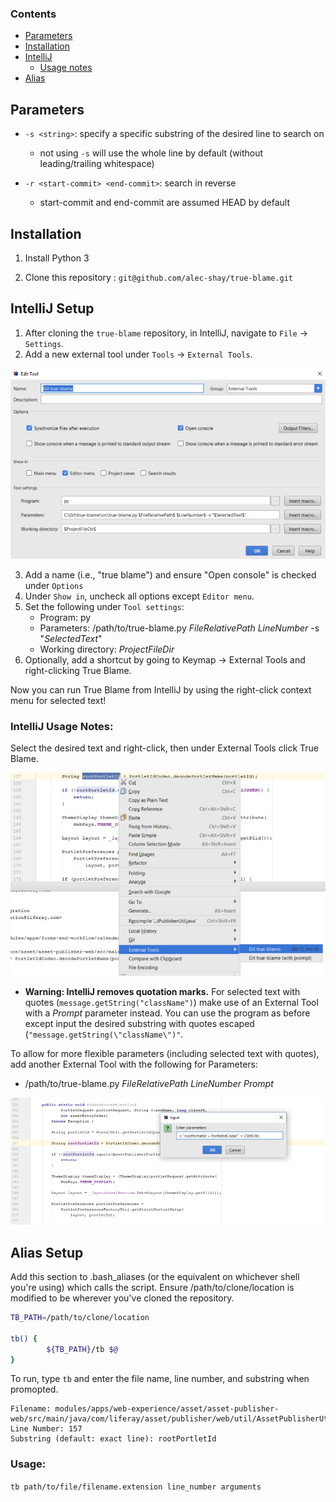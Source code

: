 ### Contents
- [Parameters](#parameters)
- [Installation](#installation)
- [IntelliJ](#intellij)
    - [Usage notes](#intellijusage)
- [Alias](#alias)

## Parameters

- `-s <string>`: specify a specific substring of the desired line to search on
   - not using `-s` will use the whole line by default (without leading/trailing whitespace)

- `-r <start-commit> <end-commit>`: search in reverse
   - start-commit and end-commit are assumed HEAD by default


## Installation
1. Install Python 3

2. Clone this repository : 
`git@github.com/alec-shay/true-blame.git`

<a name="intellij" />

## IntelliJ Setup

1. After cloning the `true-blame` repository, in IntelliJ, navigate to `File` -> `Settings`.
2. Add a new external tool under `Tools` -> `External Tools`.

![External Tools screenshot](https://github.com/Alec-Shay/true-blame/blob/master/img/IntelliJExternalToolSetup.png)

3. Add a name (i.e., "true blame") and ensure "Open console" is checked under `Options`
4. Under `Show in`, uncheck all options except `Editor menu`.
5. Set the following under `Tool settings`:
   - Program: py
   - Parameters: /path/to/true-blame.py $FileRelativePath$ $LineNumber$ -s "$SelectedText$"
   - Working directory: $ProjectFileDir$
6. Optionally, add a shortcut by going to Keymap -> External Tools and right-clicking True Blame.

Now you can run True Blame from IntelliJ by using the right-click context menu for selected text!

<a name="intellijusage" />

### IntelliJ Usage Notes:

Select the desired text and right-click, then under External Tools click True Blame.

![Right-click context screenshot](https://github.com/Alec-Shay/true-blame/blob/master/img/SampleIntelliJUse.png)

- **Warning: IntelliJ removes quotation marks.**  For selected text with quotes (`message.getString("className")`) make use of an External Tool with a $Prompt$ parameter instead.  You can use the program as before except input the desired substring with quotes escaped (`"message.getString(\"className\")"`.

To allow for more flexible parameters (including selected text with quotes), add another External Tool with the following for Parameters:
   - /path/to/true-blame.py $FileRelativePath$ $LineNumber$ $Prompt$
   
![Right-click prompt screenshot](https://github.com/Alec-Shay/true-blame/blob/master/img/SampleIntelliJPrompt.png)
   

<a name="alias" />

## Alias Setup
Add this section to .bash_aliases (or the equivalent on whichever shell you're using) which calls the script.  Ensure /path/to/clone/location is modified to be wherever you've cloned the repository.

```bash
TB_PATH=/path/to/clone/location

tb() {
        ${TB_PATH}/tb $@
}
```

To run, type `tb` and enter the file name, line number, and substring when promopted.  
```
Filename: modules/apps/web-experience/asset/asset-publisher-web/src/main/java/com/liferay/asset/publisher/web/util/AssetPublisherUtil.java
Line Number: 157
Substring (default: exact line): rootPortletId
```

### Usage:

```tb path/to/file/filename.extension line_number arguments```